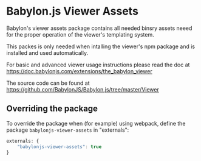 # Babylon.js Viewer Assets

Babylon's viewer assets package contains all needed binsry assets neeed for the proper operation of the viewer's templating system.

This packes is only needed when intalling the viewer's npm package and is installed  and used automatically.

For basic and advanced viewer usage instructions please read the doc at https://doc.babylonjs.com/extensions/the_babylon_viewer

The source code can be found at https://github.com/BabylonJS/Babylon.js/tree/master/Viewer

## Overriding the package

To override the package when (for example) using webpack, define the package `babylonjs-viewer-assets` in "externals":

```javascript
externals: {
    "babylonjs-viewer-assets": true
}
```
